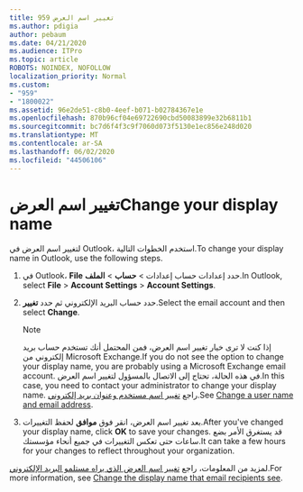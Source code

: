 ```yaml
---
title: 959 تغيير اسم العرض
ms.author: pdigia
author: pebaum
ms.date: 04/21/2020
ms.audience: ITPro
ms.topic: article
ROBOTS: NOINDEX, NOFOLLOW
localization_priority: Normal
ms.custom:
- "959"
- "1800022"
ms.assetid: 96e2de51-c8b0-4eef-b071-b02784367e1e
ms.openlocfilehash: 870b96cf04e69722690cbd50083899e32b6811b1
ms.sourcegitcommit: bc7d6f4f3c9f7060d073f5130e1ec856e248d020
ms.translationtype: MT
ms.contentlocale: ar-SA
ms.lasthandoff: 06/02/2020
ms.locfileid: "44506106"
---
```

# <a name="change-your-display-name"></a><span data-ttu-id="25db4-102">تغيير اسم العرض</span><span class="sxs-lookup"><span data-stu-id="25db4-102">Change your display name</span></span>
  
<span data-ttu-id="25db4-103">لتغيير اسم العرض في Outlook، استخدم الخطوات التالية.</span><span class="sxs-lookup"><span data-stu-id="25db4-103">To change your display name in Outlook, use the following steps.</span></span>
  
1. <span data-ttu-id="25db4-104">في Outlook، **File** حدد إعدادات حساب إعدادات \> **حساب** \> **الملف**.</span><span class="sxs-lookup"><span data-stu-id="25db4-104">In Outlook, select **File** \> **Account Settings** \> **Account Settings**.</span></span>

2. <span data-ttu-id="25db4-105">حدد حساب البريد الإلكتروني ثم حدد **تغيير**.</span><span class="sxs-lookup"><span data-stu-id="25db4-105">Select the email account and then select **Change**.</span></span>

    > [!NOTE]
    > <span data-ttu-id="25db4-106">إذا كنت لا ترى خيار تغيير اسم العرض، فمن المحتمل أنك تستخدم حساب بريد إلكتروني من Microsoft Exchange.</span><span class="sxs-lookup"><span data-stu-id="25db4-106">If you do not see the option to change your display name, you are probably using a Microsoft Exchange email account.</span></span> <span data-ttu-id="25db4-107">في هذه الحالة، تحتاج إلى الاتصال بالمسؤول لتغيير اسم العرض.</span><span class="sxs-lookup"><span data-stu-id="25db4-107">In this case, you need to contact your administrator to change your display name.</span></span> <span data-ttu-id="25db4-108">راجع [تغيير اسم مستخدم وعنوان بريد إلكتروني](https://docs.microsoft.com/microsoft-365/admin/add-users/change-a-user-name-and-email-address).</span><span class="sxs-lookup"><span data-stu-id="25db4-108">See [Change a user name and email address](https://docs.microsoft.com/microsoft-365/admin/add-users/change-a-user-name-and-email-address).</span></span>
  
3. <span data-ttu-id="25db4-109">بعد تغيير اسم العرض، انقر فوق **موافق** لحفظ التغييرات.</span><span class="sxs-lookup"><span data-stu-id="25db4-109">After you've changed your display name, click **OK** to save your changes.</span></span> <span data-ttu-id="25db4-110">قد يستغرق الأمر بضع ساعات حتى تعكس التغييرات في جميع أنحاء مؤسستك.</span><span class="sxs-lookup"><span data-stu-id="25db4-110">It can take a few hours for your changes to reflect throughout your organization.</span></span>

<span data-ttu-id="25db4-111">لمزيد من المعلومات، راجع [تغيير اسم العرض الذي يراه مستلمو البريد الإلكتروني](https://support.office.com/article/2b53331a-ba2a-4803-88dc-ac9fe376c8a9.aspx).</span><span class="sxs-lookup"><span data-stu-id="25db4-111">For more information, see [Change the display name that email recipients see](https://support.office.com/article/2b53331a-ba2a-4803-88dc-ac9fe376c8a9.aspx).</span></span>
  